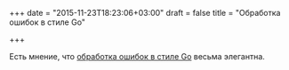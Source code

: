 +++
date = "2015-11-23T18:23:06+03:00"
draft = false
title = "Обработка ошибок в стиле Go"

+++

<p>Есть мнение, что <a href="https://davidnix.io/post/error-handling-in-go/">обработка ошибок в стиле Go</a> весьма элегантна.</p>

